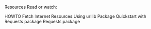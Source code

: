 Resources
Read or watch:

HOWTO Fetch Internet Resources Using urllib Package
Quickstart with Requests package
Requests package

